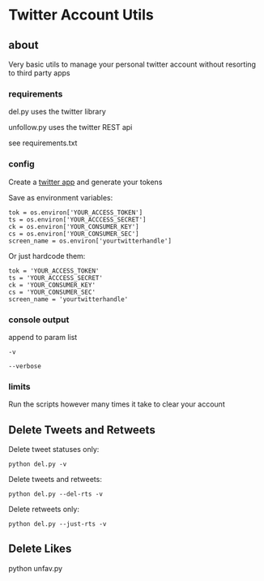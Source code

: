 # Twitter Account Utils

## about

Very basic utils to manage your personal twitter account without resorting to third party apps

### requirements

  del.py uses the twitter library

  unfollow.py uses the twitter REST api

  see requirements.txt

### config

  Create a [twitter app](https://apps.twitter.com/) and generate your tokens

  Save as environment variables:

    tok = os.environ['YOUR_ACCESS_TOKEN']
    ts = os.environ['YOUR_ACCCESS_SECRET']
    ck = os.environ['YOUR_CONSUMER_KEY']
    cs = os.environ['YOUR_CONSUMER_SEC']
    screen_name = os.environ['yourtwitterhandle']

  Or just hardcode them:

    tok = 'YOUR_ACCESS_TOKEN'
    ts = 'YOUR_ACCCESS_SECRET'
    ck = 'YOUR_CONSUMER_KEY'
    cs = 'YOUR_CONSUMER_SEC'
    screen_name = 'yourtwitterhandle'

### console output

append to param list

    -v

    --verbose


### limits

Run the scripts however many times it take to clear your account


## Delete Tweets and Retweets

Delete tweet statuses only:

    python del.py -v

Delete tweets and retweets: 

    python del.py --del-rts -v

Delete retweets only:

    python del.py --just-rts -v


## Delete Likes

  python unfav.py